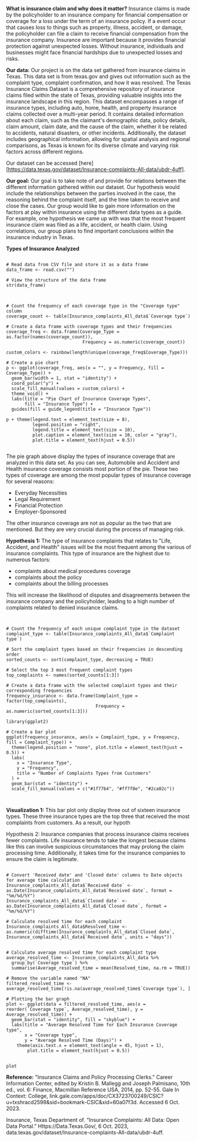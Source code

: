 **What is insurance claim and why does it matter?**
Insurance claims is made by the policyholder to an insurance company for financial compensation or coverage for a loss under the term of an insurance policy. If a event occur that causes loss to things such as property, illness, accident, or damage, the policyholder can file a claim to receive financial compensation from the insurance company. Insurance are important because it provides financial protection against unexpected losses. Without insurance, individuals and businesses might face financial hardships due to unexpected losses and risks. 

**Our data:**
Our project is on the data set gathered from insurance claims in Texas. This data set is from texas.gov and gives out information such as the complaint type, complaint confirmation, and how it was resolved. The Texas Insurance Claims Dataset is a comprehensive repository of insurance claims filed within the state of Texas, providing valuable insights into the insurance landscape in this region. This dataset encompasses a range of insurance types, including auto, home, health, and property insurance claims collected over a multi-year period. It contains detailed information about each claim, such as the claimant's demographic data, policy details, claim amount, claim date, and the cause of the claim, whether it be related to accidents, natural disasters, or other incidents. Additionally, the dataset includes geographical information, allowing for spatial analysis and regional comparisons, as Texas is known for its diverse climate and varying risk factors across different regions.

Our dataset can be accessed [here][https://data.texas.gov/dataset/Insurance-complaints-All-data/ubdr-4uff].

**Our goal:**
Our goal is to take note of and provide for relations between the different information gathered within our dataset. Our hypothesis would include the relationships between the parties involved in the case, the reasoning behind the complaint itself, and the time taken to receive and close the cases. Our group would like to gain more information on the factors at play within insurance using the different data types as a guide. For example, one hypothesis we came up with was that the most frequent insurance claim was filed as a life, accident, or health claim. Using correlations, our group plans to find important conclusions within the insurance industry in Texas.


**Types of Insurance Analyzed**
``` {r}

# Read data from CSV file and store it as a data frame
data_frame <- read.csv("")

# View the structure of the data frame
str(data_frame)



# Count the frequency of each coverage type in the "Coverage type" column
coverage_count <- table(Insurance_complaints_All_data$`Coverage type`)

# Create a data frame with coverage types and their frequencies
coverage_freq <- data.frame(Coverage_Type = as.factor(names(coverage_count)),
                             Frequency = as.numeric(coverage_count))

custom_colors <- rainbow(length(unique(coverage_freq$Coverage_Type)))

# Create a pie chart 
p <- ggplot(coverage_freq, aes(x = "", y = Frequency, fill = Coverage_Type)) +
  geom_bar(width = 1, stat = "identity") +
  coord_polar("y") +
  scale_fill_manual(values = custom_colors) +
  theme_void() +
  labs(title = "Pie Chart of Insurance Coverage Types",
       fill = "Insurance Type") +
  guides(fill = guide_legend(title = "Insurance Type"))

p + theme(legend.text = element_text(size = 8),
          legend.position = "right",
          legend.title = element_text(size = 10),
          plot.caption = element_text(size = 10, color = "gray"),
          plot.title = element_text(hjust = 0.5)) 


```
The pie graph above display the types of insurance coverage that are analyzed in this data set. As you can see, Automobile and Accident and Health insurance coverage consists most portion of the pie. These two types of coverage are among the most popular types of insurance coverage for several reasons:

-   Everyday Necessities
-   Legal Requirement
-   Financial Protection
-   Employer-Sponsored

The other insurance coverage are not as popular as the two that are mentioned. But they are very crucial during the process of managing risk. 



**Hypothesis 1:**
The type of insurance complaints that relates to "Life, Accident, and Health" issues will be the most frequent among the various of insurance complaints. This type of insurance are the highest due to numerous factors:

-   complaints about medical procedures coverage
-   complaints about the policy
-   complaints about the billing processes

This will increase the likelihood of disputes and disagreements between the insurance company and the policyholder, leading to a high number of complaints related to denied insurance claims. 

```{r}


# Count the frequency of each unique complaint type in the dataset
complaint_type <- table(Insurance_complaints_All_data$`Complaint type`)

# Sort the complaint types based on their frequencies in descending order
sorted_counts <- sort(complaint_type, decreasing = TRUE)

# Select the top 3 most frequent complaint types
top_complaints <- names(sorted_counts[1:3])

# Create a data frame with the selected complaint types and their corresponding frequencies
frequency_insurance <- data.frame(Complaint_type = factor(top_complaints),
                                  Frequency = as.numeric(sorted_counts[1:3]))

library(ggplot2)

# Create a bar plot
ggplot(frequency_insurance, aes(x = Complaint_type, y = Frequency, fill = Complaint_type)) +
  theme(legend.position = "none", plot.title = element_text(hjust = 0.5)) + 
  labs(
    x = "Insurance Type",
    y = "Frequency",
    title = "Number of Complaints Types from Customers"
  ) + 
  geom_bar(stat = "identity") +
  scale_fill_manual(values = c("#1f77b4", "#ff7f0e", "#2ca02c"))



```
**Visualization 1:** This bar plot only display three out of sixteen insurance types. These three insurance types are the top three that received the most complaints from customers. As a result, our hypoth


Hypothesis 2: Insurance companies that process insurance claims receives fewer complaints. Life insurance tends to take the longest because claims like this can involve suspicious circumstances that may prolong the claim processing time. Additionally, it takes time for the insurance companies to ensure the claim is legitimate. 

```{r}

# Convert 'Received date' and 'Closed date' columns to Date objects for average time calculation
Insurance_complaints_All_data$`Received date` <- as.Date(Insurance_complaints_All_data$`Received date`, format = "%m/%d/%Y")
Insurance_complaints_All_data$`Closed date` <- as.Date(Insurance_complaints_All_data$`Closed date`, format = "%m/%d/%Y")

# Calculate resolved time for each complaint
Insurance_complaints_All_data$Resolved_time <- as.numeric(difftime(Insurance_complaints_All_data$`Closed date`, Insurance_complaints_All_data$`Received date`, units = "days"))


# Calculate average resolved time for each complaint type
average_resolved_time <- Insurance_complaints_All_data %>%
  group_by(`Coverage type`) %>%
  summarise(Average_resolved_time = mean(Resolved_time, na.rm = TRUE))

# Remove the variable named "NA" 
filtered_resolved_time <- average_resolved_time[!is.na(average_resolved_time$`Coverage type`), ]

# Plotting the bar graph
plot <- ggplot(data = filtered_resolved_time, aes(x = reorder(`Coverage type`, Average_resolved_time), y = Average_resolved_time)) +
  geom_bar(stat = "identity", fill = "skyblue") +
  labs(title = "Average Resolved Time for Each Insurance Coverage type",
       x = "Coverage type",
       y = "Average Resolved Time (Days)") +
    theme(axis.text.x = element_text(angle = 45, hjust = 1),
        plot.title = element_text(hjust = 0.5)) 


plot
```


**Reference:**
"Insurance Claims and Policy Processing Clerks." Career Information Center, edited by Kristin B. Mallegg and Joseph Palmisano, 10th ed., vol. 6: Finance, Macmillan Reference USA, 2014, pp. 52-55. Gale In Context: College, link.gale.com/apps/doc/CX3723700249/CSIC?u=txshracd2598&sid=bookmark-CSIC&xid=60a07f3d. Accessed 6 Oct. 2023.

Insurance, Texas Department of. “Insurance Complaints: All Data: Open Data Portal.” Https://Data.Texas.Gov/, 6 Oct. 2023, data.texas.gov/dataset/Insurance-complaints-All-data/ubdr-4uff. 
